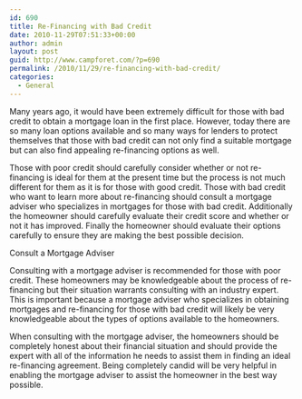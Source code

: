 ```yaml
---
id: 690
title: Re-Financing with Bad Credit
date: 2010-11-29T07:51:33+00:00
author: admin
layout: post
guid: http://www.campforet.com/?p=690
permalink: /2010/11/29/re-financing-with-bad-credit/
categories:
  - General
---
```

Many years ago, it would have been extremely difficult for those with bad credit to obtain a mortgage loan in the first place. However, today there are so many loan options available and so many ways for lenders to protect themselves that those with bad credit can not only find a suitable mortgage but can also find appealing re-financing options as well. 

Those with poor credit should carefully consider whether or not re-financing is ideal for them at the present time but the process is not much different for them as it is for those with good credit. Those with bad credit who want to learn more about re-financing should consult a mortgage adviser who specializes in mortgages for those with bad credit. Additionally the homeowner should carefully evaluate their credit score and whether or not it has improved. Finally the homeowner should evaluate their options carefully to ensure they are making the best possible decision. 

Consult a Mortgage Adviser

Consulting with a mortgage adviser is recommended for those with poor credit. These homeowners may be knowledgeable about the process of re-financing but their situation warrants consulting with an industry expert. This is important because a mortgage adviser who specializes in obtaining mortgages and re-financing for those with bad credit will likely be very knowledgeable about the types of options available to the homeowners. 

When consulting with the mortgage adviser, the homeowners should be completely honest about their financial situation and should provide the expert with all of the information he needs to assist them in finding an ideal re-financing agreement. Being completely candid will be very helpful in enabling the mortgage adviser to assist the homeowner in the best way possible.